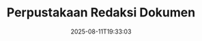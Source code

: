 ---
############################# Static ############################
layout: "family"
date:  2025-08-11T19:33:03
draft: false

product: "Redaction"
product_tag: "redaction"

lang: id

############################# Head ############################
head_title: "Solusi Redaksi Dokumen. Edit atau hapus data sensitif."
head_description: "Hapus, redaksi, atau sembunyikan teks, gambar, atau metadata dalam file PDF, dokumen Word, spreadsheet Excel, presentasi PowerPoint, gambar, dan lainnya. Gunakan perpustakaan kami dalam aplikasi .NET, Java, Python, atau berbasis cloud Anda."

############################# Header ############################
title: "Perpustakaan Redaksi Dokumen"
description:  |
  Sembunyikan atau hapus informasi pribadi dari berbagai jenis file.

  Edit teks atau gambar untuk menghilangkan konten sensitif.

  Kelola metadata file menggunakan fitur canggih kami.

############################# Supported Platforms ###############################
supported_platforms:
  enable: true
  head_title: "Pilih Platform Anda"
  title: "Independensi Platform"
  description: "Perpustakaan GroupDocs.Redaction mendukung sistem operasi dan kerangka kerja berikut:"
  details_link_title: "Pelajari lebih lanjut"

  items:
    # items loop
    - title: ".NET"
      description: GroupDocs.Redaction .NET 
      color: "blue"
      tag: "net"
      link: "/redaction/net/"
      features_link: "https://docs.groupdocs.com/redaction/net/system-requirements/"
      features:
          # features loop
          - rows: "2"
            content: |
                    .NET Framework 4.6.2 or higher <br> .NET Core 3.1 or higher
      
          # features loop
          - rows: "4"
            content: |
                    Windows <br> Linux <br> Mac OS <br> Microsoft Azure
      
          # features loop
          - rows: "3"
            content: |
                    Microsoft Visual Studio <br> JetBrains Rider <br> Microsoft Visual Code
      
          # features loop
          - rows: "1"
            content: |
                    30+ file formats
      

    # items loop
    - title: "Java"
      description: GroupDocs.Redaction Java
      color: "red"
      tag: "java"
      link: "/redaction/java/"
      features_link: "https://docs.groupdocs.com/redaction/java/system-requirements/"
      features:
          # features loop
          - rows: "2"
            content: |
                    Java 8 or higher <br> Kotlin
      
          # features loop
          - rows: "4"
            content: |
                    Windows <br> Linux <br> Mac OS
      
          # features loop
          - rows: "3"
            content: |
                    IntelliJ IDEA <br> Eclipse <br> NetBeans
      
          # features loop
          - rows: "1"
            content: |
                    30+ file formats

    # items loop
    - title: "Python"
      description: GroupDocs.Redaction Python
      color: "yellow"
      tag: "python-net"
      link: "/redaction/python-net/"
      features_link: "https://docs.groupdocs.com/redaction/python-net/system-requirements/"
      features:
          # features loop
          - rows: "2"
            content: |
                    Python 3.9+ and .Net 6+
      
          # features loop
          - rows: "4"
            content: |
                    Windows <br> Linux <br> Mac OS
      
          # features loop
          - rows: "3"
            content: |
                    IDLE <br> PyCharm <br> Visual Studio Code
      
          # features loop
          - rows: "1"
            content: |
                    30+ file formats

############################# Features ###############################
features:
  enable: true
  title: "GroupDocs.Redaction Dalam Sekilas"
  description: "Solusi untuk mengelola konten dalam file PDF, dokumen Office, gambar, dan file bisnis lainnya."

  items:
    # items loop
    - icon: "text"
      title: "Hapus atau Edit Teks"
      content: "Temukan dan redaksi teks sensitif dalam dokumen Anda."

    # items loop
    - icon: "image"
      title: "Redaksi Gambar"
      content: "Sembunyikan area gambar dalam file Anda tanpa usaha tambahan."

    # items loop
    - icon: "template"
      title: "Kelola Metadata"
      content: "Hapus atau ganti metadata seperti pengarang dalam dokumen Word atau data EXIF dalam gambar."

    # items loop
    - icon: "pdf"
      title: "Fitur Canggih"
      content: "Cari data untuk direduksi menggunakan ekspresi reguler atau integrasi AI."

############################# Code samples ############################
code_samples:
  enable: true
  title: "Contoh Kode GroupDocs.Redaction"
  description: "Kasus penggunaan tipikal operasi redaksi GroupDocs.Redaction."
  items:
    # code sample loop
    - title: "Cara Meredaksi Teks dalam Dokumen PDF"
      content: |
       GroupDocs.Redaction adalah solusi terbaik untuk meredaksi teks dalam dokumen Anda hanya dengan beberapa langkah.
      samples:
        - language: "C#"
          color: "blue"
          content: |
            ```csharp {style=abap}   
            // Pass file path yang akan direduksi ke instance Redactor
            using (Redactor redactor  = new Redactor("source.pdf"))
            {
                // Berikan opsi redaksi
                var redaction = new ExactPhraseRedaction("Sensitive data", new ReplacementOptions("[hidden]"));

                // Redaksi dan simpan hasilnya
                redactor.Apply(redaction);

                var outputFile = redactor.Save();
            }   
            ```
        - language: "Java"
          color: "red"
          content: |
            ```java {style=abap}   
            // Pass file path yang akan direduksi ke instance Redactor
            final Redactor redactor  = new Redactor("source.pdf");

            try 
            {
                // Berikan opsi redaksi
                ExactPhraseRedaction redaction = new ExactPhraseRedaction("Sensitive data", new ReplacementOptions("[hidden]"));

                // Redaksi dan simpan hasilnya
                redactor.apply(redaction);
                redactor.save();
            }
            finally { redactor.close(); } 
            ```
        - language: "Python"
          color: "yellow"
          content: |
            ```python {style=abap}
            import groupdocs.redaction as gr
            import groupdocs.redaction.options as gro
            import groupdocs.redaction.redactions as grr

            def run():

                # Pass file path yang akan direduksi ke instance Redactor
                with gr.Redactor("source.pdf") as redactor:

                    # Berikan opsi redaksi
                    repl_opt = grr.ReplacementOptions("[hidden]")
                    ex_red = grr.ExactPhraseRedaction("Sensitive data", repl_opt)

                    # Redaksi dan simpan hasilnya
                    result = redactor.apply(ex_red)
        
                    so = gro.SaveOptions()
                    so.add_suffix = True
                    so.rasterize_to_pdf = False
                    result_path = redactor.save(so)
            ```

############################# Supported Formats ###############################
formats:
  enable: true
  title: "30+ Format File Didukung"
  description: "GroupDocs.Redaction mendukung operasi redaksi di semua format file bisnis yang umum digunakan."

############################# Metrics ###############################
metrics:
  enable: true
  title: "GroupDocs.Redaction Pencapaian"
  description: "Temukan Metrik Kunci Yang Menyoroti Keberhasilan Perpustakaan Kami"

  items:
    # items loop
    - number: "30+"
      title: "Format yang Didukung"
      content: "GroupDocs.Redaction mendukung operasi dengan lebih dari 30 format file yang umum digunakan."

    # items loop
    - number: "440k"
      title: "Unduhan NuGet"
      content: "GroupDocs.Redaction untuk .NET telah diunduh lebih dari 440.000 kali dari NuGet."

    # items loop
    - number: "12k"
      title: "Unduhan Maven"
      content: "GroupDocs.Redaction memiliki lebih dari 12.000 unduhan di Maven, menawarkan fitur redaksi Java yang kuat."

    # items loop
    - number: "140+"
      title: "Pelanggan Puas"
      content: "Baik perusahaan global maupun pengembang individu mengandalkan produk GroupDocs untuk membangun solusi inovatif."


############################# Customers ###############################
customers:
  enable: true
  title: "Pelanggan Kami yang Puas"
  description: "Perpustakaan GroupDocs dipercaya oleh merek-merek yang diakui dan dihormati secara global."

  items:
    # items loop
    - title: "BenQ Corporation"
      logo: "benq"
      
    # items loop
    - title: "Nasdaq Stock Market"
      logo: "nasdaq"
      
    # items loop
    - title: "AT&T Inc."
      logo: "att"
      
    # items loop
    - title: "Customer logo AstraZeneca"
      logo: "astrazeneca"
      
    # items loop
    - title: "Central Bank of Argentina"
      logo: "argentinacentralbank"
      
    # items loop
    - title: "Roche Holding AG"
      logo: "roche"
      
    # items loop
    - title: "Capita"
      logo: "capita"
      
    # items loop
    - title: "Axa S.A."
      logo: "axa"
      
    # items loop
    - title: "Instructure Inc."
      logo: "instructure"
      
    # items loop
    - title: "Wipro"
      logo: "wipro"


############################# Actions ###############################
actions:
  enable: true
  title: "Siap untuk Memulai?"
  description: "Coba fitur GroupDocs.Redaction secara gratis di platform Anda."

  items:
    # items loop
    - title: ".NET"
      color: "blue"
      link: "/redaction/net/"

    # items loop
    - title: "Java"
      color: "red"
      link: "/redaction/java/"

    # items loop
    - title: "Node.js"
      color: "yellow"
      link: "/redaction/python-net/"   

############################# FAQ ###############################
faq:
  enable: true
  title: "Pertanyaan yang Sering Diajukan"
  description: "Jawaban untuk pertanyaan yang paling umum diajukan."

  items:
    # items loop
    - question: "Apakah perpustakaan GroupDocs.Redaction memerlukan perangkat lunak pihak ketiga untuk memanipulasi dokumen?"
      answer: "GroupDocs.Redaction tidak memerlukan perangkat lunak eksternal seperti Adobe Acrobat, Microsoft Office, atau lainnya."

    # items loop
    - question: "Bisakah saya mencoba perpustakaan GroupDocs.Redaction sebelum membeli?"
      answer: "Ya, Anda dapat mencoba GroupDocs.Redaction tanpa membeli lisensi. Ini berfungsi dalam mode percobaan, yang menambahkan lencana percobaan dan membatasi output ke halaman pertama 3. Untuk menguji tanpa batasan, minta lisensi sementara selama 30 hari. Untuk informasi lebih lanjut, [lihat](https://purchase.groupdocs.com/temporary-license/)."

    # items loop
    - question: "Opsi lisensi apa yang tersedia?"
      answer: "Kami menawarkan beberapa jenis lisensi berdasarkan kebutuhan pengembangan dan distribusi Anda. Ini termasuk lisensi berbasis pengembang, berbasis situs, dan lisensi Metered tergantung pada penggunaan. Pelajari lebih lanjut [di sini](https://purchase.groupdocs.com/pricing/redaction/net/)."

############################# Cloud Links ###############################
cloud_links:
  enable: false
  title: "GroupDocs.Redaction API Low-Code"
  description: "Integrasikan redaksi dokumen ke dalam aplikasi apa pun menggunakan API REST berbasis cloud kami."
  
  items:
    # items loop
    - title: "GroupDocs.Redaction Cloud for cURL"
      content: "Gunakan perintah cURL dengan API Cloud RESTful kami untuk meredaksi dokumen dalam berbagai format file yang didukung."
      icon: "groupdocs_redaction-for-curl"
      link: "https://products.groupdocs.cloud/redaction/curl"

    # items loop
    - title: "GroupDocs.Redaction Cloud for .NET"
      content: "Ekstrak gambar, teks, dan metadata atau redaksi dokumen menggunakan template dalam aplikasi Microsoft .NET."
      icon: "groupdocs_redaction-for-net"
      link: "https://products.groupdocs.cloud/redaction/net"

    # items loop
    - title: "GroupDocs.Redaction Cloud for Java"
      content: "SDK Java untuk meredaksi dokumen dan mengekstrak data dalam aplikasi berbasis Java Anda."
      icon: "groupdocs_redaction-for-java"
      link: "https://products.groupdocs.cloud/redaction/java"

############################# App links ###############################
app_links:
  enable: true
  title: "GroupDocs.Redaction Aplikasi Tanpa Kode"
  description: "Aplikasi berbasis web yang memungkinkan Anda meredaksi lebih dari 30 format file populer langsung di browser Anda."

  items:
    # items loop
    - title: "GroupDocs.Redaction Total"
      content: "Alat online gratis untuk meredaksi Word, Excel, PowerPoint, PDF, dan lebih dari 30 jenis file lainnya."
      icon: "groupdocs_redaction-app"
      link: "https://products.groupdocs.app/redaction/total"

    # items loop
    - title: "GroupDocs.Redaction DOCX"
      content: "Redaksi dokumen Word di browser Anda dan ekstrak gambar, teks, atau metadata."
      icon: "groupdocs_words-app"
      link: "https://products.groupdocs.app/redaction/docx"

    # items loop
    - title: "GroupDocs.Redaction PDF"
      content: "Alat redaksi PDF gratis yang berfungsi di perangkat atau platform apa pun tanpa batasan."
      icon: "groupdocs_pdf-app"
      link: "https://products.groupdocs.app/redaction/pdf"


      


---